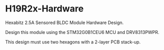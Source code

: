 # H19R2x-Hardware



Hexabitz 2.5A Sensored BLDC Module Hardware Design.



Design this module using the STM32G0B1CEU6 MCU and DRV8313PWPR.



This design must use two hexagons with a 2-layer PCB stack-up.

